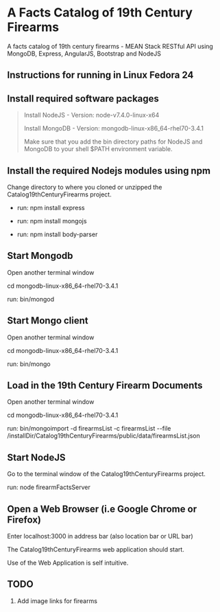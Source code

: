 A Facts Catalog of 19th Century Firearms
========================================


A facts catalog of 19th century firearms - MEAN Stack RESTful API using MongoDB, Express, AngularJS, Bootstrap and NodeJS 


Instructions for running in Linux Fedora 24
-------------------------------------------


Install required software packages
----------------------------------

> Install NodeJS  - Version: node-v7.4.0-linux-x64
>
> Install MongoDB -  Version: mongodb-linux-x86_64-rhel70-3.4.1
> 
> Make sure that you add the bin directory paths for NodeJS and MongoDB to your shell $PATH environment variable.



Install the required Nodejs modules using npm
---------------------------------------------

Change directory to where you cloned or unzipped the Catalog19thCenturyFirearms project.

* run:  npm install express

* run: npm install mongojs

* run: npm install body-parser



Start Mongodb
-------------

Open another terminal window

cd mongodb-linux-x86_64-rhel70-3.4.1

run: bin/mongod



Start Mongo client
------------------

Open another terminal window

cd mongodb-linux-x86_64-rhel70-3.4.1

run: bin/mongo



Load in the 19th Century Firearm Documents
--------------------------------------

Open another terminal window

cd mongodb-linux-x86_64-rhel70-3.4.1

run: bin/mongoimport -d firearmsList -c firearmsList --file /installDir/Catalog19thCenturyFirearms/public/data/firearmsList.json



Start NodeJS
------------

Go to the terminal window of the Catalog19thCenturyFirearms project.

run: node firearmFactsServer



Open a Web Browser (i.e Google Chrome or Firefox)
-------------------------------------------------

Enter localhost:3000 in address bar (also location bar or URL bar)

The Catalog19thCenturyFirearms web application should start.

Use of the Web Application is self intuitive.



TODO
-----

1) Add image links for firearms


